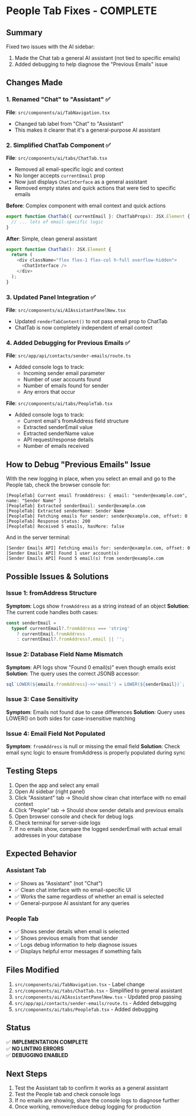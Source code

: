 # People Tab Fixes - COMPLETE

## Summary

Fixed two issues with the AI sidebar:

1. Made the Chat tab a general AI assistant (not tied to specific emails)
2. Added debugging to help diagnose the "Previous Emails" issue

## Changes Made

### 1. Renamed "Chat" to "Assistant" ✅

**File**: `src/components/ai/TabNavigation.tsx`

- Changed tab label from "Chat" to "Assistant"
- This makes it clearer that it's a general-purpose AI assistant

### 2. Simplified ChatTab Component ✅

**File**: `src/components/ai/tabs/ChatTab.tsx`

- Removed all email-specific logic and context
- No longer accepts `currentEmail` prop
- Now just displays `ChatInterface` as a general assistant
- Removed empty states and quick actions that were tied to specific emails

**Before**: Complex component with email context and quick actions

```typescript
export function ChatTab({ currentEmail }: ChatTabProps): JSX.Element {
  // ... lots of email-specific logic
}
```

**After**: Simple, clean general assistant

```typescript
export function ChatTab(): JSX.Element {
  return (
    <div className="flex flex-1 flex-col h-full overflow-hidden">
      <ChatInterface />
    </div>
  );
}
```

### 3. Updated Panel Integration ✅

**File**: `src/components/ai/AIAssistantPanelNew.tsx`

- Updated `renderTabContent()` to not pass email prop to ChatTab
- ChatTab is now completely independent of email context

### 4. Added Debugging for Previous Emails ✅

**File**: `src/app/api/contacts/sender-emails/route.ts`

- Added console logs to track:
  - Incoming sender email parameter
  - Number of user accounts found
  - Number of emails found for sender
  - Any errors that occur

**File**: `src/components/ai/tabs/PeopleTab.tsx`

- Added console logs to track:
  - Current email's fromAddress field structure
  - Extracted senderEmail value
  - Extracted senderName value
  - API request/response details
  - Number of emails received

## How to Debug "Previous Emails" Issue

With the new logging in place, when you select an email and go to the People tab, check the browser console for:

```
[PeopleTab] Current email fromAddress: { email: "sender@example.com", name: "Sender Name" }
[PeopleTab] Extracted senderEmail: sender@example.com
[PeopleTab] Extracted senderName: Sender Name
[PeopleTab] Fetching emails for sender: sender@example.com, offset: 0
[PeopleTab] Response status: 200
[PeopleTab] Received 5 emails, hasMore: false
```

And in the server terminal:

```
[Sender Emails API] Fetching emails for: sender@example.com, offset: 0
[Sender Emails API] Found 1 user account(s)
[Sender Emails API] Found 5 email(s) from sender@example.com
```

## Possible Issues & Solutions

### Issue 1: fromAddress Structure

**Symptom**: Logs show `fromAddress` as a string instead of an object
**Solution**: The current code handles both cases:

```typescript
const senderEmail =
  typeof currentEmail?.fromAddress === 'string'
    ? currentEmail.fromAddress
    : currentEmail?.fromAddress?.email || '';
```

### Issue 2: Database Field Name Mismatch

**Symptom**: API logs show "Found 0 email(s)" even though emails exist
**Solution**: The query uses the correct JSONB accessor:

```typescript
sql`LOWER(${emails.fromAddress}->>'email') = LOWER(${senderEmail})`;
```

### Issue 3: Case Sensitivity

**Symptom**: Emails not found due to case differences
**Solution**: Query uses LOWER() on both sides for case-insensitive matching

### Issue 4: Email Field Not Populated

**Symptom**: `fromAddress` is null or missing the email field
**Solution**: Check email sync logic to ensure fromAddress is properly populated during sync

## Testing Steps

1. Open the app and select any email
2. Open AI sidebar (right panel)
3. Click "Assistant" tab → Should show clean chat interface with no email context
4. Click "People" tab → Should show sender details and previous emails
5. Open browser console and check for debug logs
6. Check terminal for server-side logs
7. If no emails show, compare the logged senderEmail with actual email addresses in your database

## Expected Behavior

### Assistant Tab

- ✅ Shows as "Assistant" (not "Chat")
- ✅ Clean chat interface with no email-specific UI
- ✅ Works the same regardless of whether an email is selected
- ✅ General-purpose AI assistant for any queries

### People Tab

- ✅ Shows sender details when email is selected
- ✅ Shows previous emails from that sender
- ✅ Logs debug information to help diagnose issues
- ✅ Displays helpful error messages if something fails

## Files Modified

1. `src/components/ai/TabNavigation.tsx` - Label change
2. `src/components/ai/tabs/ChatTab.tsx` - Simplified to general assistant
3. `src/components/ai/AIAssistantPanelNew.tsx` - Updated prop passing
4. `src/app/api/contacts/sender-emails/route.ts` - Added debugging
5. `src/components/ai/tabs/PeopleTab.tsx` - Added debugging

## Status

✅ **IMPLEMENTATION COMPLETE**  
✅ **NO LINTING ERRORS**  
✅ **DEBUGGING ENABLED**

## Next Steps

1. Test the Assistant tab to confirm it works as a general assistant
2. Test the People tab and check console logs
3. If no emails are showing, share the console logs to diagnose further
4. Once working, remove/reduce debug logging for production
